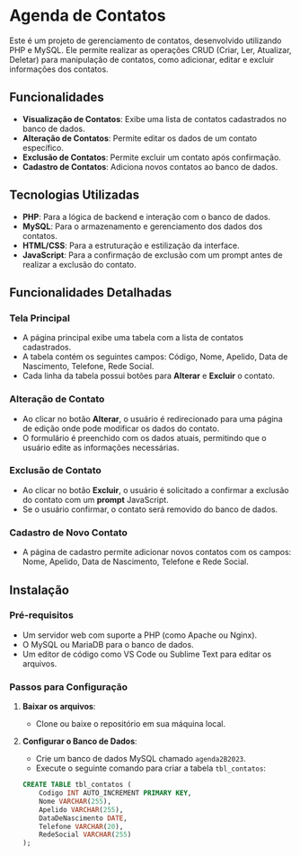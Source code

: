 # Agenda de Contatos 

Este é um projeto de gerenciamento de contatos, desenvolvido utilizando PHP e MySQL. Ele permite realizar as operações CRUD (Criar, Ler, Atualizar, Deletar) para manipulação de contatos, como adicionar, editar e excluir informações dos contatos.

## Funcionalidades

- **Visualização de Contatos**: Exibe uma lista de contatos cadastrados no banco de dados.
- **Alteração de Contatos**: Permite editar os dados de um contato específico.
- **Exclusão de Contatos**: Permite excluir um contato após confirmação.
- **Cadastro de Contatos**: Adiciona novos contatos ao banco de dados.

## Tecnologias Utilizadas

- **PHP**: Para a lógica de backend e interação com o banco de dados.
- **MySQL**: Para o armazenamento e gerenciamento dos dados dos contatos.
- **HTML/CSS**: Para a estruturação e estilização da interface.
- **JavaScript**: Para a confirmação de exclusão com um prompt antes de realizar a exclusão do contato.

## Funcionalidades Detalhadas

### Tela Principal
- A página principal exibe uma tabela com a lista de contatos cadastrados.
- A tabela contém os seguintes campos: Código, Nome, Apelido, Data de Nascimento, Telefone, Rede Social.
- Cada linha da tabela possui botões para **Alterar** e **Excluir** o contato.

### Alteração de Contato
- Ao clicar no botão **Alterar**, o usuário é redirecionado para uma página de edição onde pode modificar os dados do contato.
- O formulário é preenchido com os dados atuais, permitindo que o usuário edite as informações necessárias.

### Exclusão de Contato
- Ao clicar no botão **Excluir**, o usuário é solicitado a confirmar a exclusão do contato com um **prompt** JavaScript.
- Se o usuário confirmar, o contato será removido do banco de dados.

### Cadastro de Novo Contato
- A página de cadastro permite adicionar novos contatos com os campos: Nome, Apelido, Data de Nascimento, Telefone e Rede Social.

## Instalação

### Pré-requisitos
- Um servidor web com suporte a PHP (como Apache ou Nginx).
- O MySQL ou MariaDB para o banco de dados.
- Um editor de código como VS Code ou Sublime Text para editar os arquivos.

### Passos para Configuração

1. **Baixar os arquivos**:
   - Clone ou baixe o repositório em sua máquina local.

2. **Configurar o Banco de Dados**:
   - Crie um banco de dados MySQL chamado `agenda2B2023`.
   - Execute o seguinte comando para criar a tabela `tbl_contatos`:

   ```sql
   CREATE TABLE tbl_contatos (
       Codigo INT AUTO_INCREMENT PRIMARY KEY,
       Nome VARCHAR(255),
       Apelido VARCHAR(255),
       DataDeNascimento DATE,
       Telefone VARCHAR(20),
       RedeSocial VARCHAR(255)
   );
